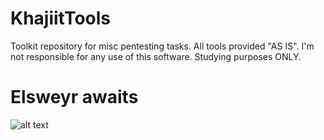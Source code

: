 KhajiitTools
====

Toolkit repository for misc pentesting tasks. All tools provided "AS IS". 
I'm not responsible for any use of this software. Studying purposes ONLY.

Elsweyr awaits 
====
![alt text](https://i.imgur.com/0fT7JL0.jpg "Khajiit")
